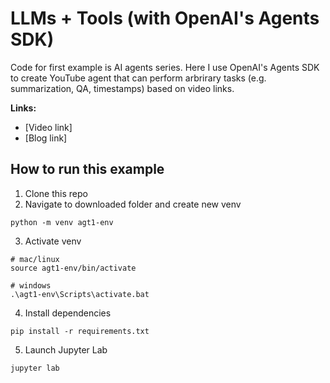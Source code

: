 #  LLMs + Tools (with OpenAI's Agents SDK)
Code for first example is AI agents series. Here I use OpenAI's Agents SDK to create YouTube agent that can perform arbrirary tasks (e.g. summarization, QA, timestamps) based on video links.

**Links:**
- [Video link]
- [Blog link]

## How to run this example

1. Clone this repo
2. Navigate to downloaded folder and create new venv
```
python -m venv agt1-env
```
3. Activate venv
```
# mac/linux
source agt1-env/bin/activate

# windows
.\agt1-env\Scripts\activate.bat
```
4. Install dependencies
```
pip install -r requirements.txt
```
5. Launch Jupyter Lab
```
jupyter lab
```
